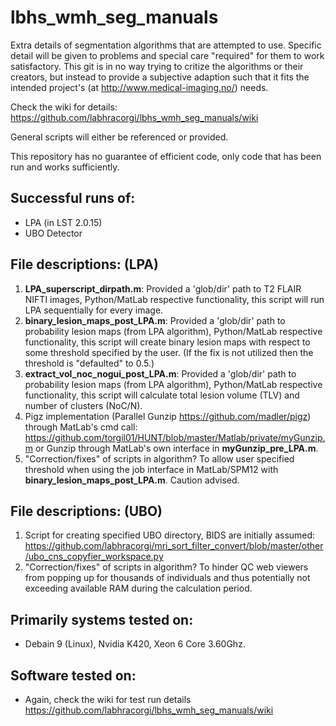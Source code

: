 # lbhs_wmh_seg_manuals
Extra details of segmentation algorithms that are attempted to use. Specific detail will be given to problems and special care "required" for them to work satisfactory. This git is in no way trying to critize the algorithms or their creators, but instead to provide a subjective adaption such that it fits the intended project's (at http://www.medical-imaging.no/) needs.

Check the wiki for details: https://github.com/labhracorgi/lbhs_wmh_seg_manuals/wiki

General scripts will either be referenced or provided.

This repository has no guarantee of efficient code, only code that has been run and works sufficiently.

## Successful runs of:
- LPA (in LST 2.0.15)
- UBO Detector

## File descriptions: (LPA)
1. **LPA_superscript_dirpath.m**: Provided a 'glob/dir' path to T2 FLAIR NIFTI images, Python/MatLab respective functionality, this script will run LPA sequentially for every image.
2. **binary_lesion_maps_post_LPA.m**: Provided a 'glob/dir' path to probability lesion maps (from LPA algorithm), Python/MatLab respective functionality, this script will create binary lesion maps with respect to some threshold specified by the user. (If the fix is not utilized then the threshold is "defaulted" to 0.5.)
3. **extract_vol_noc_nogui_post_LPA.m**: Provided a 'glob/dir' path to probability lesion maps (from LPA algorithm), Python/MatLab respective functionality, this script will calculate total lesion volume (TLV) and number of clusters (NoC/N).
4. Pigz implementation (Parallel Gunzip https://github.com/madler/pigz) through MatLab's cmd call: https://github.com/torgil01/HUNT/blob/master/Matlab/private/myGunzip.m or Gunzip through MatLab's own interface in **myGunzip_pre_LPA.m**.
5. "Correction/fixes" of scripts in algorithm? To allow user specified threshold when using the job interface in MatLab/SPM12 with **binary_lesion_maps_post_LPA.m**. Caution advised.

## File descriptions: (UBO)
1. Script for creating specified UBO directory, BIDS are initially assumed: https://github.com/labhracorgi/mri_sort_filter_convert/blob/master/other/ubo_cns_copyfier_workspace.py
2. "Correction/fixes" of scripts in algorithm? To hinder QC web viewers from popping up for thousands of individuals and thus potentially not exceeding available RAM during the calculation period.

## Primarily systems tested on:
- Debain 9 (Linux), Nvidia K420, Xeon 6 Core 3.60Ghz.


## Software tested on:
- Again, check the wiki for test run details https://github.com/labhracorgi/lbhs_wmh_seg_manuals/wiki
